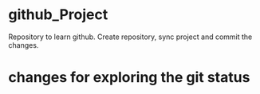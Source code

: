 # github_Project
Repository to learn github. Create repository, sync project and commit the changes.

# changes for exploring the git status
